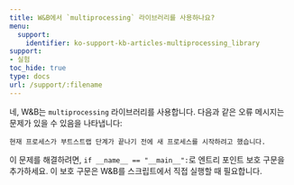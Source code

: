 ```yaml
---
title: W&B에서 `multiprocessing` 라이브러리를 사용하나요?
menu:
  support:
    identifier: ko-support-kb-articles-multiprocessing_library
support:
- 실험
toc_hide: true
type: docs
url: /support/:filename
---
```


네, W&B는 `multiprocessing` 라이브러리를 사용합니다. 다음과 같은 오류 메시지는 문제가 있을 수 있음을 나타냅니다:

```
현재 프로세스가 부트스트랩 단계가 끝나기 전에 새 프로세스를 시작하려고 했습니다.
```

이 문제를 해결하려면, `if __name__ == "__main__":`로 엔트리 포인트 보호 구문을 추가하세요. 이 보호 구문은 W&B를 스크립트에서 직접 실행할 때 필요합니다.